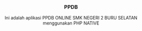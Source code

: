 
<h3 align="center">PPDB</h3>
<p align="center">
	Ini adalah aplikasi PPDB ONLINE SMK NEGERI 2 BURU SELATAN menggunakan PHP NATIVE
	<br>
</p>




